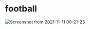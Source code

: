 # football

![Screenshot from 2021-11-11 00-21-23](https://user-images.githubusercontent.com/29487929/141152188-9537e74a-f6ec-4d39-84bc-f7735e01dd92.png)
